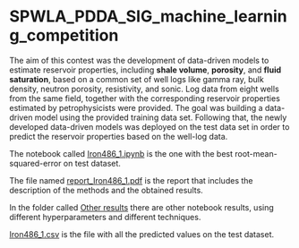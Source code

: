 # SPWLA_PDDA_SIG_machine_learning_competition

The aim of this contest was the development of data-driven models to estimate reservoir properties, including **shale volume**, **porosity**, and **fluid saturation**, based on a common set of well logs like gamma ray, bulk density, neutron porosity, resistivity, and sonic. Log data from eight wells from the same field, together with the corresponding reservoir properties estimated by petrophysicists were provided. The goal was building a data-driven model using the provided training data set. Following that, the newly developed data-driven models was deployed on the test data set in order to predict the reservoir properties based on the well-log data.

The notebook called [Iron486_1.ipynb](https://github.com/Iron486/SPWLA_PDDA_SIG_machine_learning_competition/blob/main/Iron486_1.ipynb) is the one with the best root-mean-squared-error on test dataset.

The file named [report_Iron486_1.pdf](https://github.com/Iron486/SPWLA_PDDA_SIG_machine_learning_competition/blob/main/report_Iron486_1.pdf) is the report that includes the description of the methods and the obtained results.

In the folder called [Other results](https://github.com/Iron486/SPWLA_PDDA_SIG_machine_learning_competition/tree/main/Other_results) there are other notebook results,  using different hyperparameters and different techniques. 

[Iron486_1.csv](https://github.com/Iron486/SPWLA_PDDA_SIG_machine_learning_competition/blob/main/Iron486_1.csv) is the file with all the predicted values on the test dataset.


